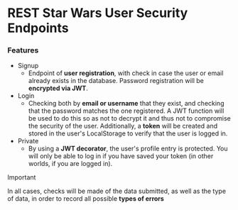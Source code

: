 # REST Star Wars User Security Endpoints


### Features
- Signup
  - Endpoint of **user registration**, with check in case the user or email already exists in the database. Password registration will be **encrypted via JWT**.
- Login
  - Checking both by **email or username** that they exist, and checking that the password matches the one registered. A JWT function will be used to do this so as not to decrypt it and thus not to compromise the security of the user. Additionally, a **token** will be created and stored in the user's LocalStorage to verify that the user is logged in.
- Private
  - By using a **JWT decorator**, the user's profile entry is protected. You will only be able to log in if you have saved your token (in other worlds, if you are logged in).

>[!IMPORTANT]
> In all cases, checks will be made of the data submitted, as well as the type of data, in order to record all possible **types of errors**
